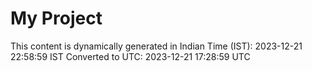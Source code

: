 # My Project

This content is dynamically generated in Indian Time (IST): 2023-12-21 22:58:59 IST
Converted to UTC: 2023-12-21 17:28:59 UTC
